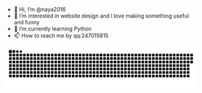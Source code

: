 - 👋 Hi, I’m @naya2016
- 👀 I’m interested in website design and I love making something useful and funny
- 🌱 I’m currently learning Python
- 📫 How to reach me by qq:247015815

<a href=#><img src="contributions.svg"></a>
